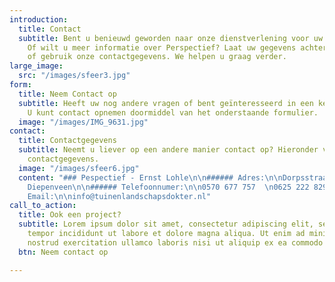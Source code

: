 ```yaml
---
introduction:
  title: Contact
  subtitle: Bent u benieuwd geworden naar onze dienstverlening voor uw buiten droom?
    Of wilt u meer informatie over Perspectief? Laat uw gegevens achter via het contactformulier
    of gebruik onze contactgegevens. We helpen u graag verder.
large_image:
  src: "/images/sfeer3.jpg"
form:
  title: Neem Contact op
  subtitle: Heeft uw nog andere vragen of bent geïnteresseerd in een kennismakingsgesprek?
    U kunt contact opnemen doormiddel van het onderstaande formulier.
  image: "/images/IMG_9631.jpg"
contact:
  title: Contactgegevens
  subtitle: Neemt u liever op een andere manier contact op? Hieronder vind u alle
    contactgegevens.
  image: "/images/sfeer6.jpg"
  content: "### Pespectief - Ernst Lohle\n\n###### Adres:\n\nDorpsstraat 44  \n7431CL
    Diepenveen\n\n###### Telefoonnumer:\n\n0570 677 757  \n0625 222 829\n\n######
    Email:\n\ninfo@tuinenlandschapsdokter.nl"
call_to_action:
  title: Ook een project?
  subtitle: Lorem ipsum dolor sit amet, consectetur adipiscing elit, sed do eiusmod
    tempor incididunt ut labore et dolore magna aliqua. Ut enim ad minim veniam, quis
    nostrud exercitation ullamco laboris nisi ut aliquip ex ea commodo consequat.
  btn: Neem contact op

---
```

